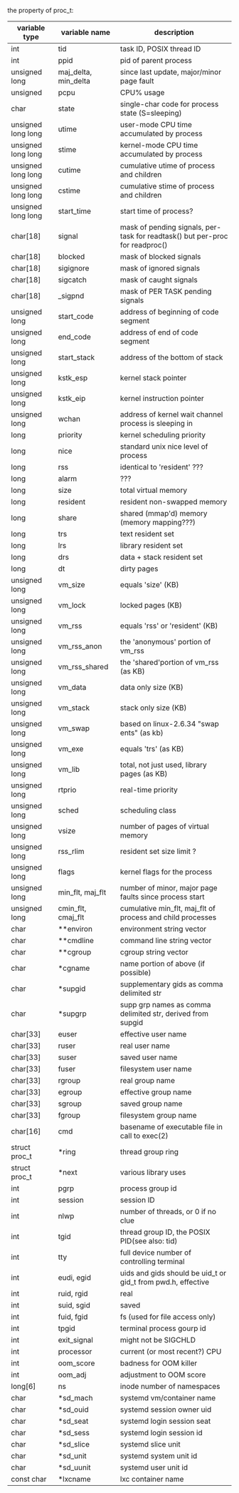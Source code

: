 the property of proc_t:

| variable type | variable name | description |
| ------------- | ------------- | ----------- |
| int | tid | task ID, POSIX thread ID|
| int | ppid | pid of parent process |
| unsigned long | maj_delta, min_delta | since last update, major/minor page fault |
| unsigned | pcpu | CPU% usage |
| char | state | single-char code for process state (S=sleeping) |
| unsigned long long | utime | user-mode CPU time accumulated by process|
| unsigned long long | stime | kernel-mode CPU time accumulated by process|
| unsigned long long | cutime | cumulative utime of process and children|
| unsigned long long | cstime | cumulative stime of process and children|
| unsigned long long | start_time | start time of process?|
| char[18] | signal | mask of pending signals, per-task for readtask() but per-proc for readproc()|
| char[18] | blocked |mask of blocked signals|
| char[18] | sigignore |mask of ignored signals|
| char[18] | sigcatch |mask of caught  signals|
| char[18] | _sigpnd |mask of PER TASK pending signals|
| unsigned long | start_code | address of beginning of code segment|
| unsigned long | end_code | address of end of code segment |
| unsigned long | start_stack | address of the bottom of stack |
| unsigned long | kstk_esp | kernel stack pointer|
| unsigned long | kstk_eip | kernel instruction pointer|
| unsigned long | wchan | address of kernel wait channel process is sleeping in|
| long | priority | kernel scheduling priority|
| long | nice | standard unix nice level of process |
| long | rss | identical to 'resident' ??? |
| long | alarm | ??? |
| long | size | total virtual memory |
| long | resident | resident non-swapped memory |
| long | share | shared (mmap'd) memory (memory mapping???) |
| long | trs | text resident set|
| long | lrs | library resident set |
| long | drs | data + stack resident set |
| long | dt | dirty pages |
| unsigned long | vm_size | equals 'size' (KB) |
| unsigned long | vm_lock | locked pages (KB) |
| unsigned long | vm_rss | equals 'rss' or 'resident' (KB) |
| unsigned long | vm_rss_anon | the 'anonymous' portion of vm_rss |
| unsigned long | vm_rss_shared | the 'shared'portion of vm_rss (as KB) |
| unsigned long | vm_data | data only size (KB) |
| unsigned long | vm_stack | stack only size (KB) |
| unsigned long | vm_swap | based on linux-2.6.34 "swap ents" (as kb) |
| unsigned long | vm_exe | equals 'trs' (as KB) |
| unsigned long | vm_lib | total, not just used, library pages (as KB) |
| unsigned long | rtprio | real-time priority |
| unsigned long | sched | scheduling class |
| unsigned long | vsize | number of pages of virtual memory | 
| unsigned long | rss_rlim | resident set size limit ? |
| unsigned long | flags | kernel flags for the process |
| unsigned long | min_flt, maj_flt | number of minor, major page faults since process start |
| unsigned long | cmin_flt, cmaj_flt | cumulative min_flt, maj_flt of process and child processes |
| char | **environ | environment string vector |
| char | **cmdline | command line string vector |
| char | **cgroup | cgroup string vector | 
| char | *cgname | name portion of above (if possible) |
| char | *supgid | supplementary gids as comma delimited str |
| char | *supgrp | supp grp names as comma delimited str, derived from supgid |
| char[33] | euser | effective user name |
| char[33] | ruser | real user name |
| char[33] | suser | saved user name |
| char[33] | fuser | filesystem user name |
| char[33] | rgroup | real group name | 
| char[33] | egroup | effective group name |
| char[33] | sgroup | saved group name |
| char[33] | fgroup | filesystem group name |
| char[16] | cmd | basename of executable file in call to exec(2) |
| struct proc_t | *ring | thread group ring |
| struct proc_t | *next | various library uses|
| int | pgrp | process group id |
| int | session | session ID |
| int | nlwp | number of threads, or 0 if no clue |
| int | tgid | thread group ID, the POSIX PID(see also: tid) |
| int | tty | full device number of controlling terminal |
| int | eudi, egid | uids and gids should be uid_t or gid_t from pwd.h, effective |
| int | ruid, rgid | real |
| int | suid, sgid | saved |
| int | fuid, fgid | fs (used for file access only) |
| int | tpgid | terminal process gourp id |
| int | exit_signal | might not be SIGCHLD |
| int | processor | current (or most recent?) CPU |
| int | oom_score | badness for OOM killer |
| int | oom_adj | adjustment to OOM score |
| long[6] | ns | inode number of namespaces |
| char | *sd_mach | systemd vm/container name |
| char | *sd_ouid | systemd session owner uid |
| char | *sd_seat | systemd login session seat |
| char | *sd_sess | systemd login session id |
| char | *sd_slice | systemd slice unit |
| char | *sd_unit | systemd system unit id |
| char | *sd_uunit | systemd user unit id |
| const char | *lxcname | lxc container name |